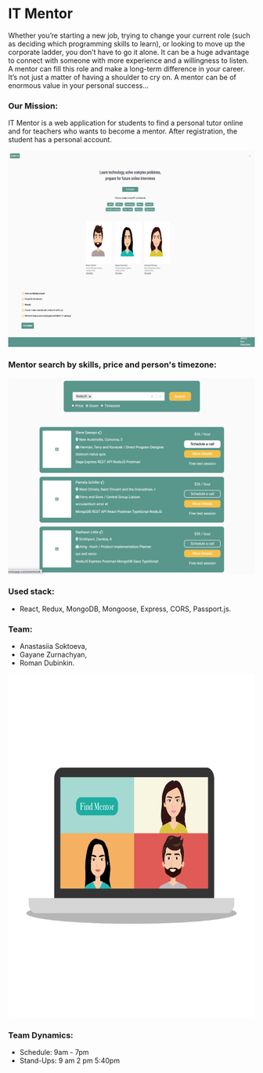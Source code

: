 #  IT Mentor
Whether you’re starting a new job, trying to change your current role (such as deciding which programming skills to learn), or looking to move up the corporate ladder, you don’t have to go it alone. It can be a huge advantage to connect with someone with more experience and a willingness to listen. \
A mentor can fill this role and make a long-term difference in your career.
It’s not just a matter of having a shoulder to cry on. A mentor can be of enormous value in your personal success...

### Our Mission:
IT Mentor is a web application for students to find a personal tutor online and for teachers who wants to become a mentor.
After registration, the student has a personal account.

<p align="center">
  <img width="700" height="400" src="https://github.com/anastasiiasok/IT-Mentor/blob/main/client/public/web.png">
</p>


### Mentor search by skills, price and person's timezone:

<p align="center">
  <img width="700" height="400" src="https://github.com/anastasiiasok/IT-Mentor/blob/main/client/public/data.png">
</p>


### Used stack: 
 * React, Redux, MongoDB, Mongoose, Express, CORS, Passport.js. 

### Team:
* Anastasiia Soktoeva,
* Gayane Zurnachyan,
* Roman Dubinkin.
<p align="center">
  <img width="700" height="700" src="https://github.com/anastasiiasok/IT-Mentor/blob/main/client/public/us.png">
</p>

### Team Dynamics:
* Schedule: 9am - 7pm
* Stand-Ups:
9 am
2 pm
5:40pm
